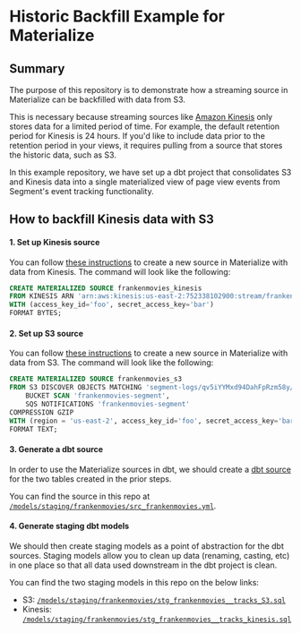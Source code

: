 # Historic Backfill Example for Materialize

## Summary

The purpose of this repository is to demonstrate how a streaming source in Materialize can be backfilled with data from S3. 

This is necessary because streaming sources like [Amazon Kinesis](https://aws.amazon.com/kinesis/) only stores data for a limited period of time. For example, the default retention period for Kinesis is 24 hours. If you'd like to include data prior to the retention period in your views, it requires pulling from a source that stores the historic data, such as S3. 

In this example repository, we have set up a dbt project that consolidates S3 and Kinesis data into a single materialized view of page view events from Segment's event tracking functionality. 

## How to backfill Kinesis data with S3

#### 1. Set up Kinesis source

You can follow [these instructions](https://materialize.com/docs/sql/create-source/json-kinesis/#main) to create a new source in Materialize with data from Kinesis. The command will look like the following:

```sql
CREATE MATERIALIZED SOURCE frankenmovies_kinesis
FROM KINESIS ARN 'arn:aws:kinesis:us-east-2:752338102900:stream/frankenmovies-segment'
WITH (access_key_id='foo', secret_access_key='bar')
FORMAT BYTES;
```

#### 2. Set up S3 source

You can follow [these instructions](https://materialize.com/docs/sql/create-source/json-s3/#main) to create a new source in Materialize with data from S3. The command will look like the following:

```sql
CREATE MATERIALIZED SOURCE frankenmovies_s3 
FROM S3 DISCOVER OBJECTS MATCHING 'segment-logs/qv5iYYMxd94DahFpRzm58y/*/*.gz' USING 
    BUCKET SCAN 'frankenmovies-segment',
    SQS NOTIFICATIONS 'frankenmovies-segment'
COMPRESSION GZIP 
WITH (region = 'us-east-2', access_key_id='foo', secret_access_key='bar')
FORMAT TEXT;
```

#### 3. Generate a dbt source

In order to use the Materialize sources in dbt, we should create a [dbt source](https://docs.getdbt.com/docs/building-a-dbt-project/using-sources) for the two tables created in the prior steps.

You can find the source in this repo at [`/models/staging/frankenmovies/src_frankenmovies.yml`](/models/staging/frankenmovies/src_frankenmovies.yml).

#### 4. Generate staging dbt models

We should then create staging models as a point of abstraction for the dbt sources. Staging models allow you to clean up data (renaming, casting, etc) in one place so that all data used downstream in the dbt project is clean.

You can find the two staging models in this repo on the below links:
* S3: [`/models/staging/frankenmovies/stg_frankenmovies__tracks_S3.sql`]()
* Kinesis: [`/models/staging/frankenmovies/stg_frankenmovies__tracks_kinesis.sql`]()